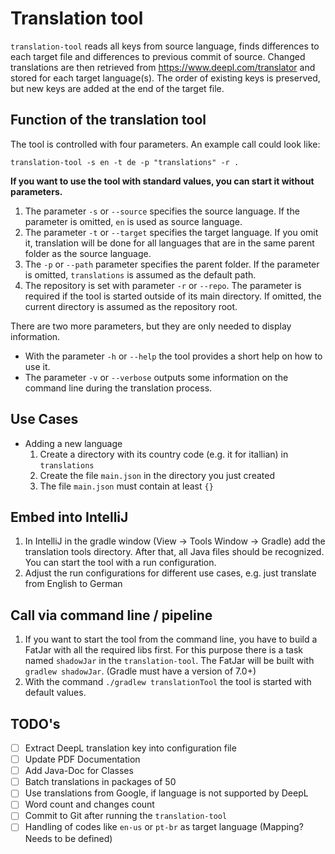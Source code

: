 # Translation tool

`translation-tool` reads all keys from source language, finds differences to each target file and differences to 
previous commit of source. Changed translations are then retrieved from https://www.deepl.com/translator and stored for 
each target language(s). The order of existing keys is preserved, but new keys are added at the end of the target file.

## Function of the translation tool

The tool is controlled with four parameters. An example call could look like:

`translation-tool -s en -t de -p "translations" -r .`

**If you want to use the tool with standard values, you can start it without parameters.**

1. The parameter `-s` or `--source` specifies the source language. If the parameter is omitted, `en` is used as
   source language.
2. The parameter `-t` or `--target` specifies the target language. If you omit it, translation will be done for all 
   languages that are in the same parent folder as the source language.
3. The `-p` or `--path` parameter specifies the parent folder. If the parameter is omitted, 
   `translations` is assumed as the default path.
4. The repository is set with parameter `-r` or `--repo`. The parameter is required if the tool is started outside 
   of its main directory. If omitted, the current directory is assumed as the repository root.

There are two more parameters, but they are only needed to display information.

* With the parameter `-h` or `--help` the tool provides a short help on how to use it.
* The parameter `-v` or `--verbose` outputs some information on the command line during the translation process.

## Use Cases

* Adding a new language
   1. Create a directory with its country code (e.g. it for itallian) in `translations`
   2. Create the file `main.json` in the directory you just created
   3. The file `main.json` must contain at least `{}`

## Embed into IntelliJ

1. In IntelliJ in the gradle window (View -> Tools Window -> Gradle) add the translation tools directory.
   After that, all Java files should be recognized. You can start the tool with a run configuration.
2. Adjust the run configurations for different use cases, e.g. just translate from English to German

## Call via command line / pipeline

1. If you want to start the tool from the command line, you have to build a FatJar with all the required libs first.
   For this purpose there is a task named `shadowJar` in the `translation-tool`. The FatJar will be built
   with `gradlew shadowJar`. (Gradle must have a version of 7.0+)
2. With the command `./gradlew translationTool` the tool is started with default values.


## TODO's

* [ ] Extract DeepL translation key into configuration file
* [ ] Update PDF Documentation
* [ ] Add Java-Doc for Classes
* [ ] Batch translations in packages of 50
* [ ] Use translations from Google, if language is not supported by DeepL
* [ ] Word count and changes count
* [ ] Commit to Git after running the `translation-tool`
* [ ] Handling of codes like `en-us` or `pt-br` as target language (Mapping? Needs to be defined)
